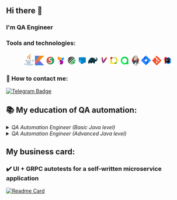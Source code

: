 ## Hi there 👋

### I'm QA Engineer

### Tools and technologies:
<p  align="center">
  <code><img width="5%" title="Java" src="./images/icons/java-logo.svg"></code>
  <code><img width="5%" title="Kotlin" src="./images/icons/kotlin-logo.svg"></code>
  <code><img width="5%" title="JUnit5" src="./images/icons/junit5-logo.svg"></code>
  <code><img width="5%" title="Selenide" src="./images/icons/selenide-logo.svg"></code>
  <code><img width="5%" title="REST-Assured" src="./images/icons/rest-assured-logo.svg"></code>
  <code><img width="5%" title="Selenoid" src="./images/icons/selenoid-logo.svg"></code>
  <code><img width="5%" title="Gradle" src="./images/icons/gradle-logo.svg"></code>
  <code><img width="5%" title="Maven" src="./images/icons/maven-logo.svg"></code>
  <code><img width="5%" title="Allure Report" src="./images/icons/allure-Report-logo.svg"></code>
  <code><img width="5%" title="Allure TestOps" src="./images/icons/allure-ee-logo.svg"></code>
  <code><img width="5%" title="Jenkins" src="./images/icons/jenkins-logo.svg"></code>
  <code><img width="5%" title="Jira" src="./images/icons/jira-logo.svg"></code>
  <code><img width="5%" title="Github" src="./images/icons/git-logo.svg"></code>
  <code><img width="5%" title="IntelliJ IDEA" src="./images/icons/IDEA-logo.svg"></code>
</p>

### 📱 How to contact me:
<a href="https://t.me/onemanpara">
    <img src="https://img.shields.io/badge/Telegram-blue?style=for-the-badge&logo=telegram&logoColor=white" alt="Telegram Badge"/>
  </a>

## :books: My education of QA automation:
<details>
		<summary><i>QA Automation Engineer (Basic Java level)</i></summary>
		<img src="images/certificates/based.png">
</details>
<details>
		<summary><i>QA Automation Engineer (Advanced Java level)</i></summary>
		<img src="images/certificates/advanced.png">
</details>

## My business card:
### :heavy_check_mark: UI + GRPC autotests for a self-written microservice application
[![Readme Card](https://github-readme-stats.vercel.app/api/pin/?username=onemanpara&repo=rococo)](https://github.com/onemanpara/rococo)
